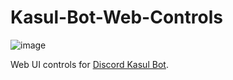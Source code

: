 # Kasul-Bot-Web-Controls
![image](https://user-images.githubusercontent.com/35566242/148439818-b2289f0f-e5e4-49a9-8d51-6a6036f515ca.png)

Web UI controls for [Discord Kasul Bot](https://github.com/Vansh0t/Kasul-Bot).
